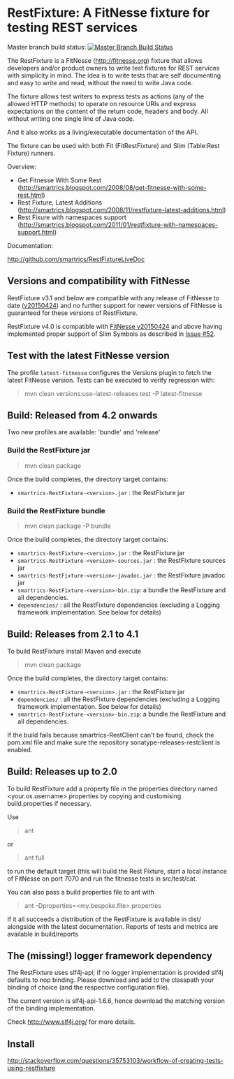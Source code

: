 RestFixture: A FitNesse fixture for testing REST services
=========================================================

Master branch build status: [![Master Branch Build Status](https://travis-ci.org/smartrics/RestFixture.svg?branch=master)](https://travis-ci.org/smartrics/RestFixture)

The RestFixture is a FitNesse (http://fitnesse.org)  fixture that allows
developers and/or product owners to write test fixtures for REST services
with simplicity in mind. The idea is to write tests that are self
documenting and easy to write and read, without the need to write Java code.

The fixture allows test writers to express tests as actions (any of the
allowed HTTP methods) to operate on resource URIs and express expectations on
the content of the return code, headers and body. All without writing one
single line of Java code.

And it also works as a living/executable documentation of the API.

The fixture can be used with both Fit (FitRestFixture) and Slim (Table:Rest Fixture) runners.

Overview:

* Get Fitnesse With Some Rest (http://smartrics.blogspot.com/2008/08/get-fitnesse-with-some-rest.html)
* Rest Fixture, Latest Additions (http://smartrics.blogspot.com/2008/11/restfixture-latest-additions.html)
* Rest Fixure with namespaces support (http://smartrics.blogspot.com/2011/01/restfixture-with-namespaces-support.html)

Documentation:

http://github.com/smartrics/RestFixtureLiveDoc


Versions and compatibility with FitNesse
----------------------------------------

RestFixture v3.1 and below are compatible with any release of FitNesse to date
([v20150424](http://mvnrepository.com/artifact/org.fitnesse/fitnesse/20150424)) and no further support for newer versions
of FitNesse is guaranteed for these versions of RestFixture.

RestFixture v4.0 is compatible with [FitNesse v20150424](http://mvnrepository.com/artifact/org.fitnesse/fitnesse/20150424)
and above having implemented proper support of Slim Symbols as described in [Issue #52](https://github.com/smartrics/RestFixture/issues/52).

Test with the latest FitNesse version
-------------------------------------

The profile `latest-fitnesse` configures the Versions plugin to fetch the latest FitNesse version. Tests can be executed to verify regression with:

> mvn clean versions:use-latest-releases test -P latest-fitnesse

Build: Released from 4.2 onwards
--------------------------------

Two new profiles are available: 'bundle' and 'release' 

### Build the RestFixture jar ###### 

> mvn clean package

Once the build completes, the directory target contains:

* <code>smartrics-RestFixture-&lt;version>.jar</code> : the RestFixture jar

### Build the RestFixture bundle ###### 

> mvn clean package -P bundle 

Once the build completes, the directory target contains:

* <code>smartrics-RestFixture-&lt;version>.jar</code> : the RestFixture jar
* <code>smartrics-RestFixture-&lt;version>-sources.jar</code> : the RestFixture sources jar
* <code>smartrics-RestFixture-&lt;version>-javadoc.jar</code> : the RestFixture javadoc jar
* <code>smartrics-RestFixture-&lt;version>-bin.zip</code>: a bundle the RestFixture and all dependencies.
* <code>dependencies/</code> : all the RestFixture dependencies (excluding a Logging framework implementation. See below for details)


Build: Releases from 2.1 to 4.1
-------------------------------

To build RestFixture install Maven and execute

> mvn clean package

Once the build completes, the directory target contains:

* <code>smartrics-RestFixture-&lt;version>.jar</code> : the RestFixture jar
* <code>dependencies/</code> : all the RestFixture dependencies (excluding a Logging framework implementation. See below for details)
* <code>smartrics-RestFixture-&lt;version>-bin.zip</code>: a bundle the RestFixture and all dependencies.

If the build fails because smartrics-RestClient can't be found, check the pom.xml file and make sure the repository
sonatype-releases-restclient is enabled.

Build: Releases up to 2.0
-------------------------

To build RestFixture add a property file in the properties directory named <your.os.username>.properties 
by copying and customising build.properties if necessary.

Use

> ant

or

> ant full

to run the default target (this will build the Rest Fixture, start a local instance
of FitNesse on port 7070 and run the fitnesse tests in src/test/cat. 

You can also pass a build properties file to ant with 

> ant -Dproperties=<my.bespoke.file>.properties

If it all succeeds a distribution of the RestFixture is available in dist/ alongside with the latest 
documentation. Reports of tests and metrics are available in build/reports

The (missing!) logger framework dependency
------------------------------------------

The RestFixture uses slf4j-api; if no logger implementation is provided slf4j defaults to nop binding. 
Please download and add to the classpath your binding of choice (and the respective configuration file).

The current version is slf4j-api-1.6.6, hence download the matching version of the binding implementation.

Check http://www.slf4j.org/ for more details.

Install
-------

http://stackoverflow.com/questions/35753103/workflow-of-creating-tests-using-restfixture
